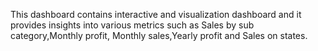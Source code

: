 This dashboard contains interactive and visualization dashboard and it provides insights into various metrics such as Sales by sub category,Monthly profit, Monthly sales,Yearly profit and Sales on states.

